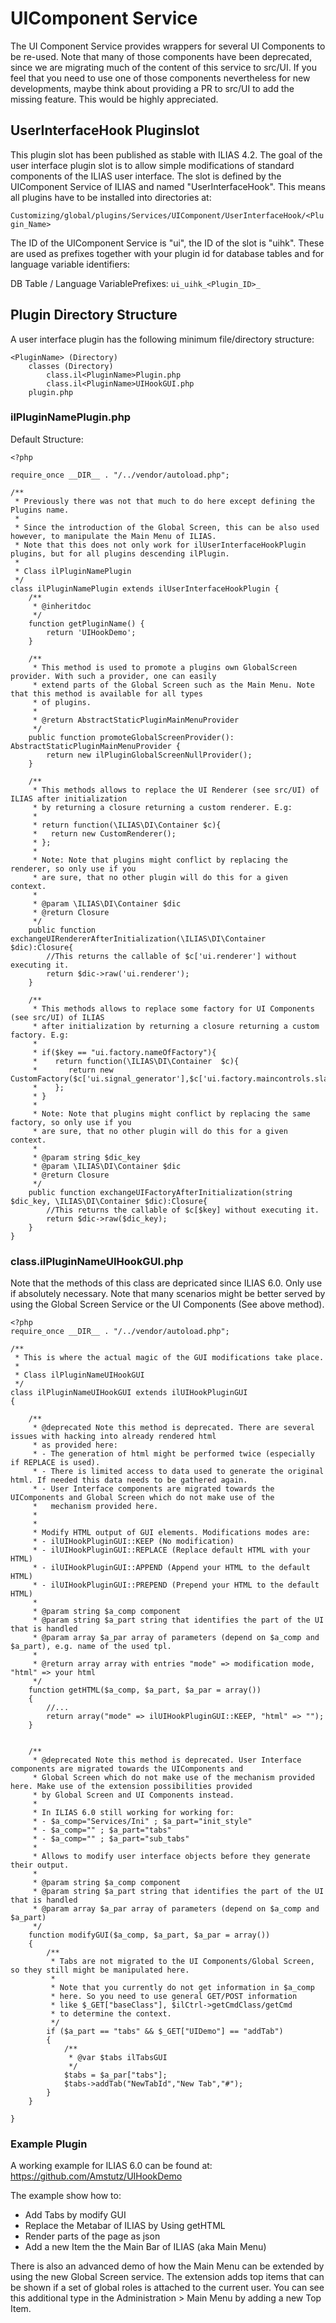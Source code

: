 # UIComponent Service

The UI Component Service provides wrappers for several UI Components to be re-used. Note that many of those components
have been deprecated, since we are migrating much of the content of this service to src/UI. If you feel that you need
to use one of those components nevertheless for new developments, maybe think about providing a PR to src/UI to add the
missing feature. This would be highly appreciated.

## UserInterfaceHook Pluginslot 
This plugin slot has been published as stable with ILIAS 4.2. The goal of the user interface plugin slot is to allow simple
 modifications of standard components of the ILIAS user interface. The slot is defined by the UIComponent Service of ILIAS 
 and named "UserInterfaceHook". This means all plugins have to be installed into directories at:

`Customizing/global/plugins/Services/UIComponent/UserInterfaceHook/<Plugin_Name>`

The ID of the UIComponent Service is "ui", the ID of the slot is "uihk". These are used as prefixes together with your 
plugin id for database tables and for language variable identifiers:

DB Table / Language VariablePrefixes: `ui_uihk_<Plugin_ID>_`

## Plugin Directory Structure
A user interface plugin has the following minimum file/directory structure:
```
<PluginName> (Directory)
	classes (Directory)
		class.il<PluginName>Plugin.php
		class.il<PluginName>UIHookGUI.php
	plugin.php
```

### ilPluginNamePlugin.php
Default Structure:

```
<?php

require_once __DIR__ . "/../vendor/autoload.php";

/**
 * Previously there was not that much to do here except defining the Plugins name.
 *
 * Since the introduction of the Global Screen, this can be also used however, to manipulate the Main Menu of ILIAS.
 * Note that this does not only work for ilUserInterfaceHookPlugin plugins, but for all plugins descending ilPlugin.
 *
 * Class ilPluginNamePlugin
 */
class ilPluginNamePlugin extends ilUserInterfaceHookPlugin {
	/**
	 * @inheritdoc
	 */
	function getPluginName() {
		return 'UIHookDemo';
	}

	/**
	 * This method is used to promote a plugins own GlobalScreen provider. With such a provider, one can easily 
	 * extend parts of the Global Screen such as the Main Menu. Note that this method is available for all types
	 * of plugins.
	 * 
	 * @return AbstractStaticPluginMainMenuProvider
	 */
	public function promoteGlobalScreenProvider(): AbstractStaticPluginMainMenuProvider {
		return new ilPluginGlobalScreenNullProvider();
	}

	/**
	 * This methods allows to replace the UI Renderer (see src/UI) of ILIAS after initialization
	 * by returning a closure returning a custom renderer. E.g:
	 *
	 * return function(\ILIAS\DI\Container $c){
	 *   return new CustomRenderer();
	 * };
	 *
	 * Note: Note that plugins might conflict by replacing the renderer, so only use if you
	 * are sure, that no other plugin will do this for a given context.
	 *
	 * @param \ILIAS\DI\Container $dic
	 * @return Closure
	 */
	public function exchangeUIRendererAfterInitialization(\ILIAS\DI\Container $dic):Closure{
		//This returns the callable of $c['ui.renderer'] without executing it.
		return $dic->raw('ui.renderer');
	}

	/**
	 * This methods allows to replace some factory for UI Components (see src/UI) of ILIAS
	 * after initialization by returning a closure returning a custom factory. E.g:
	 *
	 * if($key == "ui.factory.nameOfFactory"){
	 *    return function(\ILIAS\DI\Container  $c){
	 *       return new CustomFactory($c['ui.signal_generator'],$c['ui.factory.maincontrols.slate']);
	 *    };
	 * }
	 *
	 * Note: Note that plugins might conflict by replacing the same factory, so only use if you
	 * are sure, that no other plugin will do this for a given context.
	 *
	 * @param string $dic_key
	 * @param \ILIAS\DI\Container $dic
	 * @return Closure
	 */
	public function exchangeUIFactoryAfterInitialization(string $dic_key, \ILIAS\DI\Container $dic):Closure{
		//This returns the callable of $c[$key] without executing it.
		return $dic->raw($dic_key);
	}
}
```

### class.ilPluginNameUIHookGUI.php
Note that the methods of this class are depricated since ILIAS 6.0. Only use if absolutely necessary. Note that
many scenarios might be better served by using the Global Screen Service or the UI Components (See above method).

```
<?php
require_once __DIR__ . "/../vendor/autoload.php";

/**
 * This is where the actual magic of the GUI modifications take place.
 *
 * Class ilPluginNameUIHookGUI
 */
class ilPluginNameUIHookGUI extends ilUIHookPluginGUI
{

	/**
	 * @deprecated Note this method is deprecated. There are several issues with hacking into already rendered html
	 * as provided here:
	 * - The generation of html might be performed twice (especially if REPLACE is used).
	 * - There is limited access to data used to generate the original html. If needed this data needs to be gathered again.
	 * - User Interface components are migrated towards the UIComponents and Global Screen which do not make use of the
	 *   mechanism provided here.
	 *
	 *
	 * Modify HTML output of GUI elements. Modifications modes are:
	 * - ilUIHookPluginGUI::KEEP (No modification)
	 * - ilUIHookPluginGUI::REPLACE (Replace default HTML with your HTML)
	 * - ilUIHookPluginGUI::APPEND (Append your HTML to the default HTML)
	 * - ilUIHookPluginGUI::PREPEND (Prepend your HTML to the default HTML)
	 *
	 * @param string $a_comp component
	 * @param string $a_part string that identifies the part of the UI that is handled
	 * @param array $a_par array of parameters (depend on $a_comp and $a_part), e.g. name of the used tpl.
	 *
	 * @return array array with entries "mode" => modification mode, "html" => your html
	 */
	function getHTML($a_comp, $a_part, $a_par = array())
	{
		//...
		return array("mode" => ilUIHookPluginGUI::KEEP, "html" => "");
	}


	/**
	 * @deprecated Note this method is deprecated. User Interface components are migrated towards the UIComponents and
	 * Global Screen which do not make use of the mechanism provided here. Make use of the extension possibilities provided
	 * by Global Screen and UI Components instead.
	 *
	 * In ILIAS 6.0 still working for working for:
	 * - $a_comp="Services/Ini" ; $a_part="init_style"
	 * - $a_comp="" ; $a_part="tabs"
	 * - $a_comp="" ; $a_part="sub_tabs"
	 *
	 * Allows to modify user interface objects before they generate their output.
	 *
	 * @param string $a_comp component
	 * @param string $a_part string that identifies the part of the UI that is handled
	 * @param array $a_par array of parameters (depend on $a_comp and $a_part)
	 */
	function modifyGUI($a_comp, $a_part, $a_par = array())
	{
		/**
		 * Tabs are not migrated to the UI Components/Global Screen, so they still might be manipulated here.
		 *
		 * Note that you currently do not get information in $a_comp
		 * here. So you need to use general GET/POST information
		 * like $_GET["baseClass"], $ilCtrl->getCmdClass/getCmd
		 * to determine the context.
		 */
		if ($a_part == "tabs" && $_GET["UIDemo"] == "addTab")
		{
			/**
			 * @var $tabs ilTabsGUI
			 */
			$tabs = $a_par["tabs"];
			$tabs->addTab("NewTabId","New Tab","#");
		}
	}

}
```

### Example Plugin
A working example for ILIAS 6.0 can be found at: https://github.com/Amstutz/UIHookDemo

The example show how to:
* Add Tabs by modify  GUI
* Replace the Metabar of ILIAS by Using getHTML
* Render parts of the page as json
* Add a new Item the the Main Bar of ILIAS (aka Main Menu)

There is also an advanced demo of how the Main Menu can be extended by using the new Global Screen service. The
extension adds top items that can be shown if a set of global roles is attached to the current user. You can see this
additional type in the Administration > Main Menu by adding a new Top Item.
